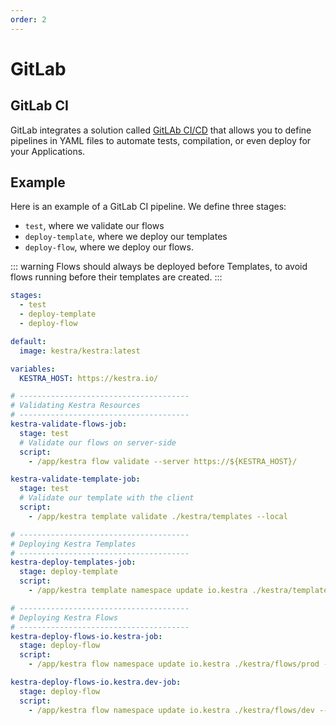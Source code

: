 ```yaml
---
order: 2
---
```


# GitLab

## GitLab CI

GitLab integrates a solution called [GitLAb CI/CD](https://docs.gitlab.com/ee/ci/) that allows you to
define pipelines in YAML files to automate tests, compilation, or even deploy for your
Applications.

## Example

Here is an example of a GitLab CI pipeline. We define three stages:
* `test`, where we validate our flows
* `deploy-template`, where we deploy our templates
* `deploy-flow`, where we deploy our flows.

::: warning
Flows should always be deployed before Templates, to avoid flows running before their templates are created.
:::

```yaml
stages:
  - test
  - deploy-template
  - deploy-flow

default:
  image: kestra/kestra:latest

variables:
  KESTRA_HOST: https://kestra.io/

# --------------------------------------
# Validating Kestra Resources
# --------------------------------------
kestra-validate-flows-job:
  stage: test
  # Validate our flows on server-side
  script:
    - /app/kestra flow validate --server https://${KESTRA_HOST}/

kestra-validate-template-job:
  stage: test
  # Validate our template with the client
  script:
    - /app/kestra template validate ./kestra/templates --local

# --------------------------------------
# Deploying Kestra Templates
# --------------------------------------
kestra-deploy-templates-job:
  stage: deploy-template
  script:
    - /app/kestra template namespace update io.kestra ./kestra/templates --server ${KESTRA_HOST}

# --------------------------------------
# Deploying Kestra Flows
# --------------------------------------
kestra-deploy-flows-io.kestra-job:
  stage: deploy-flow
  script:
    - /app/kestra flow namespace update io.kestra ./kestra/flows/prod --server ${KESTRA_HOST}

kestra-deploy-flows-io.kestra.dev-job:
  stage: deploy-flow
  script:
    - /app/kestra flow namespace update io.kestra ./kestra/flows/dev --server ${KESTRA_HOST}

```
